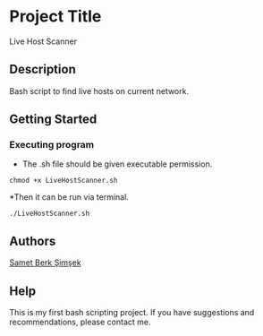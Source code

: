 # Project Title

Live Host Scanner 

## Description

Bash script to find live hosts on current network.

## Getting Started

### Executing program

* The .sh file should be given executable permission.
```
chmod +x LiveHostScanner.sh
```

*Then it can be run via terminal.
```
./LiveHostScanner.sh
```


## Authors

[Samet Berk Şimşek](https://www.linkedin.com/in/samet-berk-%C5%9Fim%C5%9Fek-2295b6210/)

## Help
This is my first bash scripting project. If you have suggestions and recommendations, please contact me.
